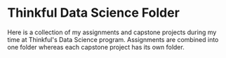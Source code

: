 # Thinkful Data Science Folder
Here is a collection of my assignments and capstone projects during my time at Thinkful's Data Science program.  Assignments are combined into one folder whereas each capstone project has its own folder.  
